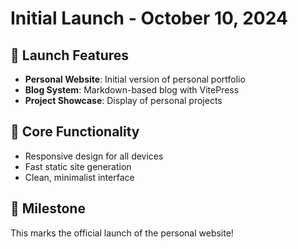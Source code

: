 # Initial Launch - October 10, 2024

## 🚀 Launch Features
- **Personal Website**: Initial version of personal portfolio
- **Blog System**: Markdown-based blog with VitePress
- **Project Showcase**: Display of personal projects

## 📱 Core Functionality
- Responsive design for all devices
- Fast static site generation
- Clean, minimalist interface

## 🎉 Milestone
This marks the official launch of the personal website!
